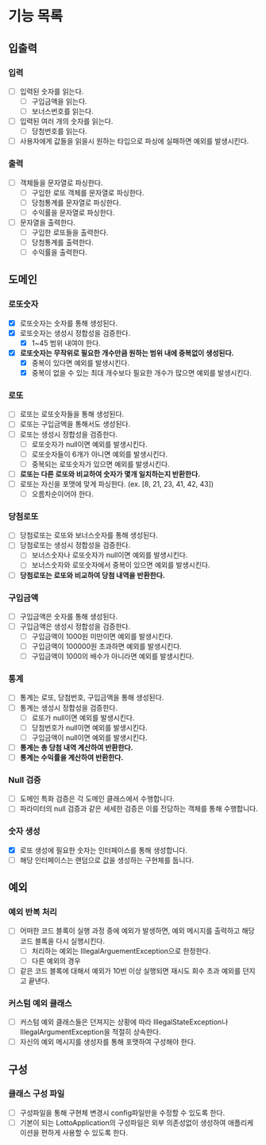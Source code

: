 # 기능 목록

## 입출력

### 입력
- [ ] 입력된 숫자를 읽는다.
  - [ ] 구입금액을 읽는다.
  - [ ] 보너스번호를 읽는다.
- [ ] 입력된 여러 개의 숫자를 읽는다.
  - [ ] 당첨번호를 읽는다.
- [ ] 사용자에게 값들을 읽을시 원하는 타입으로 파싱에 실패하면 예외를 발생시킨다.

### 출력

- [ ] 객체들을 문자열로 파싱한다.
  - [ ] 구입한 로또 객체를 문자열로 파싱한다.
  - [ ] 당첨통계를 문자열로 파싱한다.
  - [ ] 수익률을 문자열로 파싱한다.
- [ ] 문자열을 출력한다.
  - [ ] 구입한 로또들을 출력한다.
  - [ ] 당첨통계를 출력한다.
  - [ ] 수익률을 출력한다.

## 도메인

### 로또숫자
- [X] 로또숫자는 숫자를 통해 생성된다.
- [X] 로또숫자는 생성시 정합성을 검증한다.
  - [X] 1~45 범위 내여야 한다.
- [X] **로또숫자는 무작위로 필요한 개수만큼 원하는 범위 내에 중복없이 생성된다.**
  - [X] 중복이 있다면 예외를 발생시킨다.
  - [X] 중복이 없을 수 있는 최대 개수보다 필요한 개수가 많으면 예외를 발생시킨다.

### 로또
- [ ] 로또는 로또숫자들을 통해 생성된다.
- [ ] 로또는 구입금액을 통해서도 생성된다.
- [ ] 로또는 생성시 정합성을 검증한다.
  - [ ] 로또숫자가 null이면 예외를 발생시킨다.
  - [ ] 로또숫자들이 6개가 아니면 예외를 발생시킨다.
  - [ ] 중복되는 로또숫자가 있으면 예외를 발생시킨다.
- [ ] **로또는 다른 로또와 비교하여 숫자가 몇개 일치하는지 반환한다.**
- [ ] 로또는 자신을 포맷에 맞게 파싱한다. (ex. [8, 21, 23, 41, 42, 43])
  - [ ] 오름차순이어야 한다.

### 당첨로또
- [ ] 당첨로또는 로또와 보너스숫자를 통해 생성된다.
- [ ] 당첨로또는 생성시 정합성을 검증한다.
  - [ ] 보너스숫자나 로또숫자가 null이면 예외를 발생시킨다.
  - [ ] 보너스숫자와 로또숫자에서 중복이 있으면 예외를 발생시킨다.
- [ ] **당첨로또는 로또와 비교하여 당첨 내역을 반환한다.**

### 구입금액
- [ ] 구입금액은 숫자를 통해 생성된다.
- [ ] 구입금액은 생성시 정합성을 검증한다.
  - [ ] 구입금액이 1000원 미만이면 예외를 발생시킨다.
  - [ ] 구입금액이 100000원 초과하면 예외를 발생시킨다.
  - [ ] 구입금액이 1000의 배수가 아니라면 예외를 발생시킨다.

### 통계
- [ ] 통계는 로또, 당첨번호, 구입금액을 통해 생성된다.
- [ ] 통계는 생성시 정합성을 검증한다.
  - [ ] 로또가 null이면 예외를 발생시킨다.
  - [ ] 당첨번호가 null이면 예외를 발생시킨다.
  - [ ] 구입금액이 null이면 예외를 발생시킨다.
- [ ] **통계는 총 당첨 내역 계산하여 반환한다.**
- [ ] **통계는 수익률을 계산하여 반환한다.**

### Null 검증
- [ ] 도메인 특화 검증은 각 도메인 클래스에서 수행합니다.
- [ ] 파라미터의 null 검증과 같은 세세한 검증은 이를 전담하는 객체를 통해 수행합니다.

### 숫자 생성
- [X] 로또 생성에 필요한 숫자는 인터페이스를 통해 생성합니다.
- [ ] 해당 인터페이스는 랜덤으로 값을 생성하는 구현체를 둡니다.

## 예외

### 예외 반복 처리
- [ ] 어떠한 코드 블록이 실행 과정 중에 예외가 발생하면, 예외 메시지를 출력하고 해당 코드 블록을 다시 실행시킨다.
  - [ ] 처리하는 예외는 IllegalArguementException으로 한정한다.
  - [ ] 다른 예외의 경우
- [ ] 같은 코드 블록에 대해서 예외가 10번 이상 실행되면 재시도 회수 초과 예외를 던지고 끝낸다.

### 커스텀 예외 클래스
- [ ] 커스텀 예외 클래스들은 던져지는 상황에 따라 IllegalStateException나 IllegalArgumentException을 적절히 상속한다.
- [ ] 자신의 예외 메시지를 생성자를 통해 포맷하여 구성해야 한다.

## 구성

### 클래스 구성 파일

- [ ] 구성파일을 통해 구현체 변경시 config파일만을 수정할 수 있도록 한다.
- [ ] 기본이 되는 LottoApplication의 구성파일은 외부 의존성없이 생성하여 애플리케이션을 편하게 사용할 수 있도록 한다.